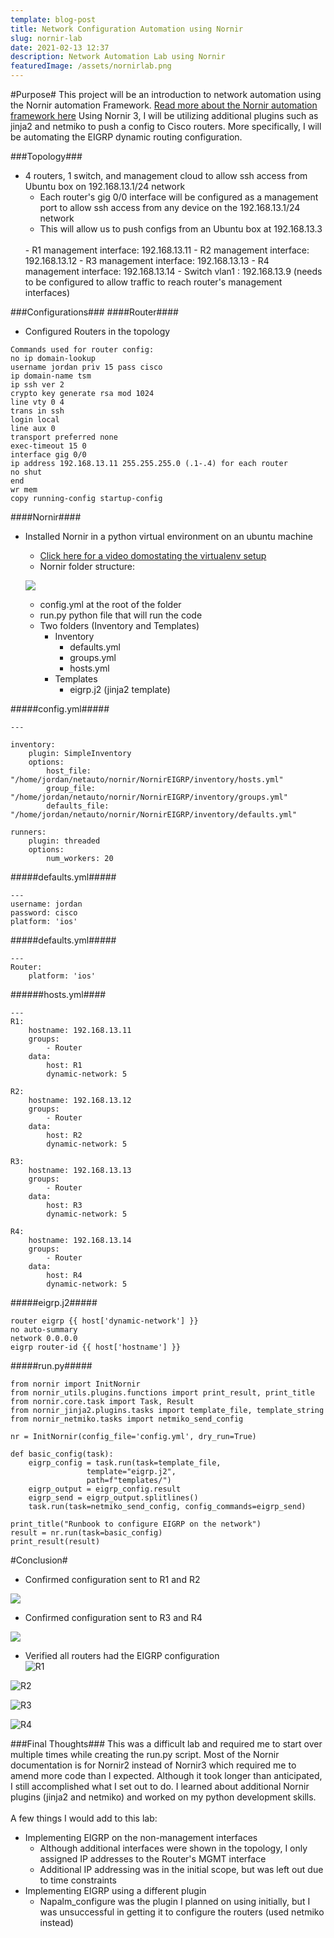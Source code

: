 ```yaml
---
template: blog-post
title: Network Configuration Automation using Nornir
slug: nornir-lab
date: 2021-02-13 12:37
description: Network Automation Lab using Nornir
featuredImage: /assets/nornirlab.png
---
```


#Purpose#
This project will be an introduction to network automation using the Nornir automation Framework. [Read more about the Nornir automation framework here](https://nornir.readthedocs.io/en/latest/)
Using Nornir 3, I will be utilizing additional plugins such as jinja2 and netmiko to push a config to Cisco routers. More specifically, I will be automating the EIGRP dynamic routing configuration.

###Topology###
- 4 routers, 1 switch, and management cloud to allow ssh access from Ubuntu box on 192.168.13.1/24 network
  - Each router's gig 0/0 interface will be configured as a management port to allow ssh access from any device on the 192.168.13.1/24 network
  - This will allow us to push configs from an Ubuntu box at 192.168.13.3  
  <br>
  - R1 management interface: 192.168.13.11
  - R2 management interface: 192.168.13.12
  - R3 management interface: 192.168.13.13
  - R4 management interface: 192.168.13.14
  - Switch vlan1 : 192.168.13.9 (needs to be configured to allow traffic to reach router's management interfaces)

###Configurations###
####Router####
- Configured Routers in the topology
```
Commands used for router config: 
no ip domain-lookup
username jordan priv 15 pass cisco
ip domain-name tsm
ip ssh ver 2
crypto key generate rsa mod 1024
line vty 0 4
trans in ssh
login local
line aux 0
transport preferred none
exec-timeout 15 0
interface gig 0/0
ip address 192.168.13.11 255.255.255.0 (.1-.4) for each router
no shut
end
wr mem
copy running-config startup-config
```  
####Nornir####
- Installed Nornir in a python virtual environment on an ubuntu machine
  - [Click here for a video domostating the virtualenv setup](https://www.youtube.com/watch?v=g5jxJE0LJYA)  
  - Nornir folder structure:  

  ![](/screenshots/nornirlab/folder.png)  

  - config.yml at the root of the folder
  - run.py python file that will run the code
  - Two folders (Inventory and Templates)
    - Inventory
      - defaults.yml
      - groups.yml
      - hosts.yml
    - Templates
      - eigrp.j2 (jinja2 template)

#####config.yml#####
```
---

inventory:
    plugin: SimpleInventory
    options:
        host_file: "/home/jordan/netauto/nornir/NornirEIGRP/inventory/hosts.yml"
        group_file: "/home/jordan/netauto/nornir/NornirEIGRP/inventory/groups.yml"
        defaults_file: "/home/jordan/netauto/nornir/NornirEIGRP/inventory/defaults.yml"

runners:
    plugin: threaded
    options:
        num_workers: 20

```
#####defaults.yml#####
```
---
username: jordan
password: cisco
platform: 'ios'

```
#####defaults.yml#####
````
---
Router:
    platform: 'ios'

````
######hosts.yml####
```
---
R1:
    hostname: 192.168.13.11
    groups:
        - Router
    data:
        host: R1
        dynamic-network: 5

R2:
    hostname: 192.168.13.12
    groups:
        - Router
    data:
        host: R2
        dynamic-network: 5

R3:
    hostname: 192.168.13.13
    groups:
        - Router
    data:
        host: R3
        dynamic-network: 5

R4:
    hostname: 192.168.13.14
    groups:
        - Router
    data:
        host: R4
        dynamic-network: 5

```
#####eigrp.j2#####
```
router eigrp {{ host['dynamic-network'] }}
no auto-summary
network 0.0.0.0
eigrp router-id {{ host['hostname'] }}

```

#####run.py#####
```
from nornir import InitNornir
from nornir_utils.plugins.functions import print_result, print_title
from nornir.core.task import Task, Result
from nornir_jinja2.plugins.tasks import template_file, template_string
from nornir_netmiko.tasks import netmiko_send_config

nr = InitNornir(config_file='config.yml', dry_run=True)

def basic_config(task):
    eigrp_config = task.run(task=template_file, 
                 template="eigrp.j2", 
                 path=f"templates/")
    eigrp_output = eigrp_config.result
    eigrp_send = eigrp_output.splitlines()  
    task.run(task=netmiko_send_config, config_commands=eigrp_send)

print_title("Runbook to configure EIGRP on the network")
result = nr.run(task=basic_config)
print_result(result)

```

#Conclusion#
- Confirmed configuration sent to R1 and R2  

![](/screenshots/nornirlab/r1r2.png)  

- Confirmed configuration sent to R3 and R4  

![](/screenshots/nornirlab/r3r4.png)  

- Verified all routers had the EIGRP configuration  
![R1](/screenshots/nornirlab/r1.png) 

![R2](/screenshots/nornirlab/r2.png) 

![R3](/screenshots/nornirlab/r3.png) 

![R4](/screenshots/nornirlab/r4.png) 

###Final Thoughts###
This was a difficult lab and required me to start over multiple times while creating the run.py script. Most of the Nornir documentation is for Nornir2 instead of Nornir3 which required me to amend more code than I expected. Although it took longer than anticipated, I still accomplished what I set out to do. I learned about additional Nornir plugins (jinja2 and netmiko) and worked on my python development skills.  
<br>
A few things I would add to this lab:
- Implementing EIGRP on the non-management interfaces
  - Although additional interfaces were shown in the topology, I only assigned IP addresses to the Router's MGMT interface  
  - Additional IP addressing was in the initial scope, but was left out due to time constraints
- Implementing EIGRP using a different plugin
  - Napalm_configure was the plugin I planned on using initially, but I was unsuccessful in getting it to configure the routers (used netmiko instead)

